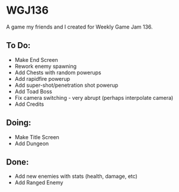# WGJ136
 A game my friends and I created for Weekly Game Jam 136.
 
 ## To Do:
  * Make End Screen
  * Rework enemy spawning
  * Add Chests with random powerups
  * Add rapidfire powerup
  * Add super-shot/penetration shot powerup
  * Add Toad Boss
  * Fix camera switching - very abrupt (perhaps interpolate camera)
  * Add Credits

## Doing:
  * Make Title Screen
  * Add Dungeon

## Done:
  * Add new enemies with stats (health, damage, etc)
  * Add Ranged Enemy
